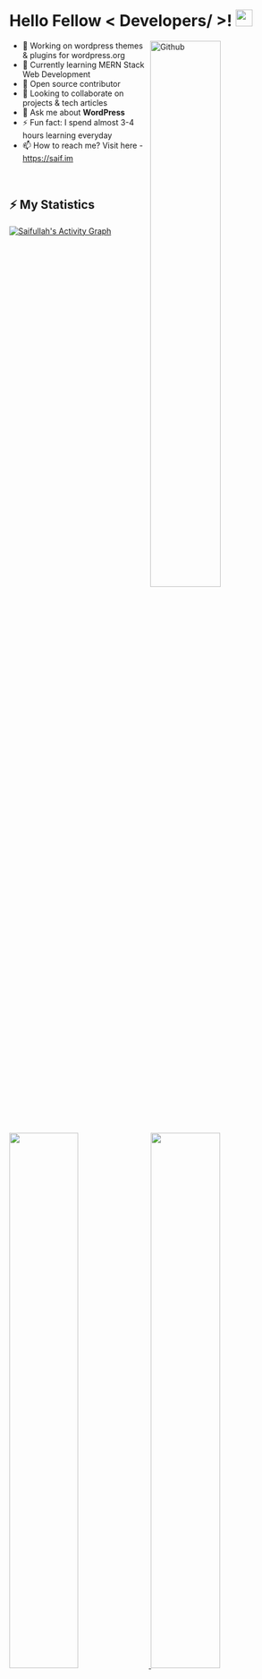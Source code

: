 <h1> Hello Fellow < Developers/ >! <img src = "https://raw.githubusercontent.com/MartinHeinz/MartinHeinz/master/wave.gif" width="30"> </h1>

<a href="https://saif.im/"><img width="50%" align="right" alt="Github" src="https://raw.githubusercontent.com/onimur/.github/master/.resources/git-header.svg" /></a>

- 🔭 Working on wordpress themes & plugins for wordpress.org
- 🌱 Currently learning MERN Stack Web Development
- 👯 Open source contributor
- 👯 Looking to collaborate on projects & tech articles
- 💬 Ask me about **WordPress**
- ⚡ Fun fact: I spend almost 3-4 hours learning everyday
- 📫 How to reach me? Visit here - https://saif.im

<br/>

## ⚡ My Statistics
<a href="https://saif.im/" target="_blank">
    <img alt="Saifullah's Activity Graph" src="https://activity-graph.herokuapp.com/graph?username=asmsaiff&custom_title=Saifullah's%20Contribution%20Graph&theme=nord" />
</a>

<br/>
	
<p align="left">
  <a href="https://saifullah.co/">
    <img width="49.5%" src="https://github-readme-stats.vercel.app/api?username=asmsaiff&show_icons=true&theme=nord&hide_border=true&count_private=true" />
    <img width="49.5%" src="https://github-readme-streak-stats.herokuapp.com/?user=asmsaiff&theme=nord&hide_border=true" />
  </a>
</p>
	
<p align="left">
  <a href="https://saifullah.co/">
    <img width="66.7%" src="https://github-profile-summary-cards.vercel.app/api/cards/profile-details?username=asmsaiff&theme=nord_dark" />
    <img width="32.3%" src="https://github-profile-summary-cards.vercel.app/api/cards/productive-time?username=asmsaiff&theme=nord_dark" />
  </a>
</p>

![Profile views](https://visitor-badge.glitch.me/badge?page_id=asmsaiff)
[![Github](https://img.shields.io/github/followers/asmsaiff?label=Follow&style=social)](https://github.com/asmsaiff)

**Languages I have used**

![HTML5](https://img.shields.io/badge/-HTML5-000000?style=flat&logo=HTML5)
![JavaScript](https://img.shields.io/badge/-JavaScript-000000?style=flat&logo=javascript)
![SQL](https://img.shields.io/badge/-SQL-000000?style=flat&logo=MySQL)


**Some of the technologies I have worked with**

![Git](https://img.shields.io/badge/-Git-000000?style=flat&logo=git&logoColor=F05032)
![GitHub](https://img.shields.io/badge/-GitHub-000000?style=flat&logo=github&logoColor=FFFFFF)
![Jira](https://img.shields.io/badge/-Jira-000000?style=flat&logo=jira-software&logoColor=white&logoColor=0052CC)
![jQuery](https://img.shields.io/badge/-jQuery-000000?style=flat&logo=jQuery&logoColor=0769AD)
![Linux](https://img.shields.io/badge/-Linux-000000?style=flat&logo=linux&logoColor=FCC624)
![Node.js](https://img.shields.io/badge/-Node.js-000000?style=flat&logo=node.js&logoColor=339933)
![React](https://img.shields.io/badge/-React-000000?style=flat&logo=React&logoColor=61DAFB)
<br />

### 🥇 <b>Open Source Projects open for contributions.</b>
 
  <table>
    <thead align="left">
      <tr border: none;>
        <td><b>Projects</b></td>
        <td><b>Stars</b></td>
        <td><b>Forks</b></td>
        <td><b>Issues</b></td>
        <td><b>Pull Requests</b></td>
        <td><b>Language</b></td>
      </tr>
    </thead>
    <tbody>
	<tr>
	<td><a href="https://github.com/asmsaiff/css-box-shadow-generator-by-react"><b>CSS Box Shadow Generator</b></a></td>
        <td><img alt="Stars" src="https://img.shields.io/github/stars/asmsaiff/css-box-shadow-generator-by-react?style=flat-square&labelColor=343b41"/></td>
        <td><img alt="Forks" src="https://img.shields.io/github/forks/asmsaiff/css-box-shadow-generator-by-react?style=flat-square&labelColor=343b41"/></td>
        <td><img alt="Issues" src="https://img.shields.io/github/issues/asmsaiff/css-box-shadow-generator-by-react?style=flat-square"/></td>
        <td><img alt="Pull Requests" src="https://img.shields.io/github/issues-pr/asmsaiff/css-box-shadow-generator-by-react?style=flat-square"/></td>
        <td><img alt="Language" src="https://img.shields.io/github/languages/top/asmsaiff/css-box-shadow-generator-by-react?style=flat-square"/></td>
      </tr>
      <tr>
	      <td><a href="https://github.com/asmsaiff/craftnce-agency-wordpress-theme"><b>Craftnce - Agency WordPress Theme</b></a></td>
        <td><img alt="Stars" src="https://img.shields.io/github/stars/asmsaiff/craftnce-agency-wordpress-theme?style=flat-square&labelColor=343b41"/></td>
        <td><img alt="Forks" src="https://img.shields.io/github/forks/asmsaiff/craftnce-agency-wordpress-theme?style=flat-square&labelColor=343b41"/></td>
        <td><img alt="Issues" src="https://img.shields.io/github/issues/asmsaiff/craftnce-agency-wordpress-theme?style=flat-square"/></td>
        <td><img alt="Pull Requests" src="https://img.shields.io/github/issues-pr/asmsaiff/craftnce-agency-wordpress-theme?style=flat-square"/></td>
        <td><img alt="Language" src="https://img.shields.io/github/languages/top/asmsaiff/craftnce-agency-wordpress-theme?style=flat-square"/></td>
      </tr>
      <tr>
	      <td><a href="https://github.com/asmsaiff/plantex-house-plant-selling-wordpress-woocommerce-theme"><b>Plantex - Plant Selling WooCommerce Theme</b></a></td>
        <td><img alt="Stars" src="https://img.shields.io/github/stars/asmsaiff/plantex-house-plant-selling-wordpress-woocommerce-theme?style=flat-square&labelColor=343b41"/></td>
        <td><img alt="Forks" src="https://img.shields.io/github/forks/asmsaiff/plantex-house-plant-selling-wordpress-woocommerce-theme?style=flat-square&labelColor=343b41"/></td>
        <td><img alt="Issues" src="https://img.shields.io/github/issues/asmsaiff/plantex-house-plant-selling-wordpress-woocommerce-theme?style=flat-square"/></td>
        <td><img alt="Pull Requests" src="https://img.shields.io/github/issues-pr/asmsaiff/plantex-house-plant-selling-wordpress-woocommerce-theme?style=flat-square"/></td>
        <td><img alt="Language" src="https://img.shields.io/github/languages/top/asmsaiff/plantex-house-plant-selling-wordpress-woocommerce-theme?style=flat-square"/></td>
      </tr> 
      <tr>
	      <td><a href="https://github.com/asmsaiff/xisen-multipurpose-agency-wordpress-theme"><b>Xisen - Agency WordPress Theme</b></a></td>
        <td><img alt="Stars" src="https://img.shields.io/github/stars/asmsaiff/xisen-multipurpose-agency-wordpress-theme?style=flat-square&labelColor=343b41"/></td>
        <td><img alt="Forks" src="https://img.shields.io/github/forks/asmsaiff/xisen-multipurpose-agency-wordpress-theme?style=flat-square&labelColor=343b41"/></td>
        <td><img alt="Issues" src="https://img.shields.io/github/issues/asmsaiff/xisen-multipurpose-agency-wordpress-theme?style=flat-square"/></td>
        <td><img alt="Pull Requests" src="https://img.shields.io/github/issues-pr/asmsaiff/xisen-multipurpose-agency-wordpress-theme?style=flat-square"/></td>
        <td><img alt="Language" src="https://img.shields.io/github/languages/top/asmsaiff/xisen-multipurpose-agency-wordpress-theme?style=flat-square"/></td> 
      </tr>
    </tbody>
  </table>

<br/>
<h3>Say hi on social media -</h3>

[![Facebook](https://img.shields.io/badge/facebook-%231877F2.svg?&style=for-the-badge&logo=facebook&logoColor=white)](https://m.me/saidmsaiff) [![Twitter](https://img.shields.io/badge/twitter-%231DA1F2.svg?&style=for-the-badge&logo=twitter&logoColor=white)](https://twitter.com/saidmsaif) [![LinkedIn](https://img.shields.io/badge/linkedin-%230077B5.svg?&style=for-the-badge&logo=linkedin&logoColor=white)](https://www.linkedin.com/in/saifullahsiddique/) [![Stack Overflow](https://img.shields.io/badge/Stack_Overflow-FE7A16?style=for-the-badge&logo=stack-overflow&logoColor=white)](https://stackoverflow.com/story/saifullahsiddique)
